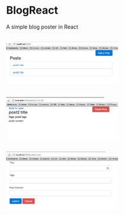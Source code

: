 # BlogReact
A simple blog poster in React

<BR><img src="https://github.com/otiasj/UdemyReactRedux/blob/master/BlogReact/docs/ss1.png" alt="screenshot" width="300">


<BR><img src="https://github.com/otiasj/UdemyReactRedux/blob/master/BlogReact/docs/ss2.png" alt="screenshot" width="300">

<BR><img src="https://github.com/otiasj/UdemyReactRedux/blob/master/BlogReact/docs/ss3.png" alt="screenshot" width="300">